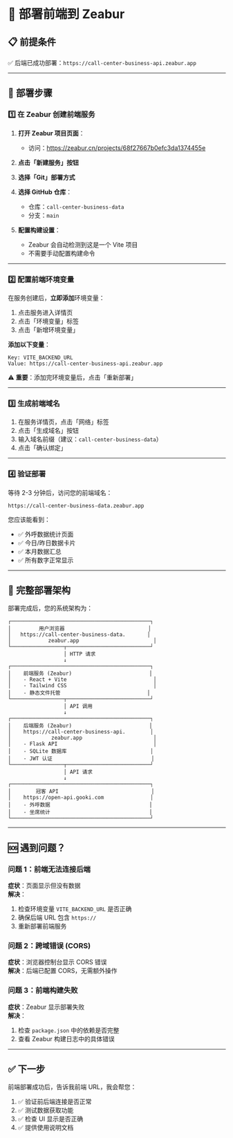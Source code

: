# 🎨 部署前端到 Zeabur

## 📋 前提条件
✅ 后端已成功部署：`https://call-center-business-api.zeabur.app`

---

## 🚀 部署步骤

### 1️⃣ 在 Zeabur 创建前端服务

1. **打开 Zeabur 项目页面**：
   - 访问：https://zeabur.cn/projects/68f27667b0efc3da1374455e

2. **点击「新建服务」按钮**

3. **选择「Git」部署方式**

4. **选择 GitHub 仓库**：
   - 仓库：`call-center-business-data`
   - 分支：`main`

5. **配置构建设置**：
   - Zeabur 会自动检测到这是一个 Vite 项目
   - 不需要手动配置构建命令

---

### 2️⃣ 配置前端环境变量

在服务创建后，**立即添加**环境变量：

1. 点击服务进入详情页
2. 点击「环境变量」标签
3. 点击「新增环境变量」

**添加以下变量**：

```
Key: VITE_BACKEND_URL
Value: https://call-center-business-api.zeabur.app
```

⚠️ **重要**：添加完环境变量后，点击「重新部署」

---

### 3️⃣ 生成前端域名

1. 在服务详情页，点击「网络」标签
2. 点击「生成域名」按钮
3. 输入域名前缀（建议：`call-center-business-data`）
4. 点击「确认绑定」

---

### 4️⃣ 验证部署

等待 2-3 分钟后，访问您的前端域名：
```
https://call-center-business-data.zeabur.app
```

您应该能看到：
- ✅ 外呼数据统计页面
- ✅ 今日/昨日数据卡片
- ✅ 本月数据汇总
- ✅ 所有数字正常显示

---

## 📝 完整部署架构

部署完成后，您的系统架构为：

```
┌─────────────────────────────────────────────┐
│         用户浏览器                           │
│   https://call-center-business-data.       │
│            zeabur.app                        │
└─────────────────┬───────────────────────────┘
                  │ HTTP 请求
                  ↓
┌─────────────────────────────────────────────┐
│    前端服务 (Zeabur)                         │
│    - React + Vite                            │
│    - Tailwind CSS                            │
│    - 静态文件托管                            │
└─────────────────┬───────────────────────────┘
                  │ API 调用
                  ↓
┌─────────────────────────────────────────────┐
│    后端服务 (Zeabur)                         │
│    https://call-center-business-api.        │
│             zeabur.app                       │
│    - Flask API                               │
│    - SQLite 数据库                           │
│    - JWT 认证                                │
└─────────────────┬───────────────────────────┘
                  │ API 请求
                  ↓
┌─────────────────────────────────────────────┐
│        冠客 API                              │
│    https://open-api.gooki.com               │
│    - 外呼数据                                │
│    - 坐席统计                                │
└─────────────────────────────────────────────┘
```

---

## 🆘 遇到问题？

### 问题 1：前端无法连接后端
**症状**：页面显示但没有数据  
**解决**：
1. 检查环境变量 `VITE_BACKEND_URL` 是否正确
2. 确保后端 URL 包含 `https://`
3. 重新部署前端服务

### 问题 2：跨域错误 (CORS)
**症状**：浏览器控制台显示 CORS 错误  
**解决**：后端已配置 CORS，无需额外操作

### 问题 3：前端构建失败
**症状**：Zeabur 显示部署失败  
**解决**：
1. 检查 `package.json` 中的依赖是否完整
2. 查看 Zeabur 构建日志中的具体错误

---

## ✅ 下一步

前端部署成功后，告诉我前端 URL，我会帮您：
1. ✅ 验证前后端连接是否正常
2. ✅ 测试数据获取功能
3. ✅ 检查 UI 显示是否正确
4. ✅ 提供使用说明文档

